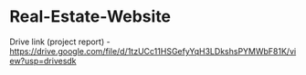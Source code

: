 # Real-Estate-Website
Drive link (project report) - https://drive.google.com/file/d/1tzUCc11HSGefyYqH3LDkshsPYMWbF81K/view?usp=drivesdk
